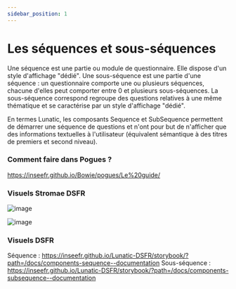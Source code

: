 ```yaml
---
sidebar_position: 1
---
```


# Les séquences et sous-séquences

Une séquence est une partie ou module de questionnaire. Elle dispose d'un style d'affichage "dédié".
Une sous-séquence est une partie d'une séquence : un questionnaire comporte une ou plusieurs séquences, chacune d'elles peut comporter entre 0 et plusieurs sous-séquences.
La sous-séquence correspond regroupe des questions relatives à une même thématique et se caractérise par un style d'affichage "dédié".

En termes Lunatic, les composants Sequence et SubSequence permettent de démarrer une séquence de questions et n'ont pour but de n'afficher que des informations textuelles à l'utilisateur (équivalent sémantique à des titres de premiers et second niveau).

### Comment faire dans Pogues ?

https://inseefr.github.io/Bowie/pogues/Le%20guide/

### Visuels Stromae DSFR

![image](https://github.com/InseeFr/Stromae/assets/71011059/5bb4640b-dccc-4c17-8025-722689ca7708)

![image](https://github.com/InseeFr/Stromae/assets/71011059/1ea3d1fb-eb9f-448e-aaaa-2578473a6a69)

### Visuels DSFR

Séquence : https://inseefr.github.io/Lunatic-DSFR/storybook/?path=/docs/components-sequence--documentation
Sous-séquence : https://inseefr.github.io/Lunatic-DSFR/storybook/?path=/docs/components-subsequence--documentation
